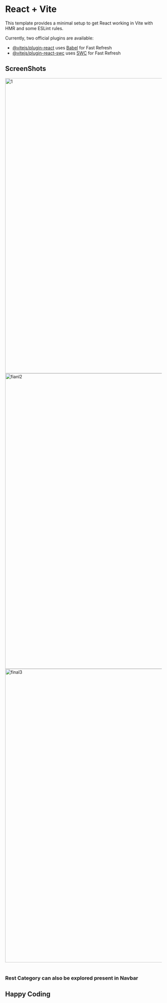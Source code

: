 # React + Vite

This template provides a minimal setup to get React working in Vite with HMR and some ESLint rules.

Currently, two official plugins are available:

- [@vitejs/plugin-react](https://github.com/vitejs/vite-plugin-react/blob/main/packages/plugin-react/README.md) uses [Babel](https://babeljs.io/) for Fast Refresh
- [@vitejs/plugin-react-swc](https://github.com/vitejs/vite-plugin-react-swc) uses [SWC](https://swc.rs/) for Fast Refresh

<h2>ScreenShots</h2>
<img width="945" alt="1" src="https://github.com/Akshat162001/NewApp/assets/112319520/2ae34f8e-3537-4bf0-b010-6661fd283381"><br>
<img width="946" alt="fianl2" src="https://github.com/Akshat162001/NewApp/assets/112319520/d4f0f082-00c5-4593-a397-56194d26e049"><br>
<img width="940" alt="final3" src="https://github.com/Akshat162001/NewApp/assets/112319520/3e292308-a700-414a-a388-346496dffb3c">
<br>
<br> 
<h3>Rest Category can also be explored present in Navbar</h3>

<h2>Happy Coding </h2>

